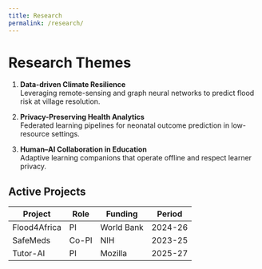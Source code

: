 ```yaml
---
title: Research
permalink: /research/
---
```


# Research Themes

1. **Data-driven Climate Resilience**  
   Leveraging remote-sensing and graph neural networks to predict flood risk at village resolution.

2. **Privacy-Preserving Health Analytics**  
   Federated learning pipelines for neonatal outcome prediction in low-resource settings.

3. **Human–AI Collaboration in Education**  
   Adaptive learning companions that operate offline and respect learner privacy.

## Active Projects

| Project | Role | Funding | Period |
|---------|------|---------|--------|
| Flood4Africa | PI | World Bank | 2024-26 |
| SafeMeds | Co-PI | NIH | 2023-25 |
| Tutor-AI | PI | Mozilla | 2025-27 |
